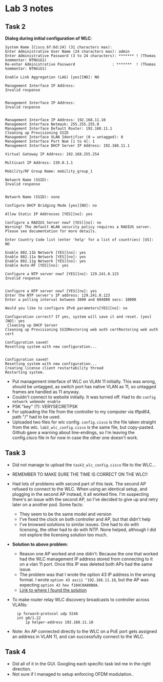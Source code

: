 # Lab 3 notes

## Task 2

**Dialog during initial configuration of WLC**:

```
System Name [Cisco_6f:6d:24] (31 characters max):
Enter Administrative User Name (24 characters max): admin
Enter Administrative Password (3 to 24 characters): ******* ! (Thomas kommentar: NTNUiG1)
Re-enter Administrative Password                 : *******  ! (Thomas kommentar: NTNUiG1)

Enable Link Aggregation (LAG) [yes][NO]: NO

Management Interface IP Address:
Invalid response


Management Interface IP Address:
Invalid response


Management Interface IP Address: 192.168.11.10
Management Interface Netmask: 255.255.255.0
Management Interface Default Router: 192.168.11.1
Cleaning up Provisioning SSID
Management Interface VLAN Identifier (0 = untagged): 0
Management Interface Port Num [1 to 4]: 1
Management Interface DHCP Server IP Address: 192.168.11.1

Virtual Gateway IP Address: 192.168.255.254

Multicast IP Address: 239.0.1.1

Mobility/RF Group Name: mobility_group_1

Network Name (SSID):
Invalid response


Network Name (SSID): none

Configure DHCP Bridging Mode [yes][NO]: no

Allow Static IP Addresses [YES][no]: yes

Configure a RADIUS Server now? [YES][no]: no
Warning! The default WLAN security policy requires a RADIUS server.
Please see documentation for more details.

Enter Country Code list (enter 'help' for a list of countries) [US]: NO

Enable 802.11b Network [YES][no]: yes
Enable 802.11a Network [YES][no]: yes
Enable 802.11g Network [YES][no]: yes
Enable Auto-RF [YES][no]: yes

Configure a NTP server now? [YES][no]: 129.241.0.123
Invalid response


Configure a NTP server now? [YES][no]: yes
Enter the NTP server's IP address: 129.241.0.123
Enter a polling interval between 3600 and 604800 secs: 10000

Would you like to configure IPv6 parameters[YES][no]: no

Configuration correct? If yes, system will save it and reset. [yes][NO]: yes
 Cleaning up DHCP Server
Cleaning up Provisioning SSIDRestoring web auth certRestoring web auth cert

Configuration saved!
Resetting system with new configuration...


Configuration saved!
Resetting system with new configuration...
Creating license client restartability thread
Restarting system.
```

* Put management interface of WLC on VLAN 11 initially. This was wrong, should be untagged, as switch port has native VLAN as 11, so untagged frames are handled as 11 anyway.
* Couldn't connect to website initially. It was turned off. Had to do `config network webmode enable`
* PSK "key" (?): VERYSECRETPSK
* For uploading the file from the controller to my computer via tftpd64, path "/" had to be used.
* Uploaded two files for wlc config. `config.cisco` is the file taken straight from the wlc. `lab3_wlc_config.cisco` is the same file, but copy-pasted. Github gave a warning about line-endings, so I'm leaving the config.cisco file in for now in case the other one doesn't work.

## Task 3

* Did not manage to upload the `task3_wlc_config.cisco` file to the WLC...
* REMEMBER TO MAKE SURE THE TIME IS CORRECT ON THE WLC!!
* Had lots of problems with second part of this task. The second AP refused to connect to the WLC. When using an identical setup, and plugging in the second AP instead, it all worked fine. I'm suspecting there's an issue with the second AP, so I've decided to give up and retry later on a another pod. Some facts:
    * They seem to be the same model and version
    * I've fixed the clock on both controller and AP, but that didn't help
    * I've browsed solutions to similar issues. One had to do with licensing, the other had to do with NTP. None helped, although I did not explore the licensing solution too much.
* **Solution to above problem**:
    * Reason one AP worked and one didn't: Because the one that worked had the WLC management IP address stored from connecting to it on a vlan 11 port. Once this IP was deleted both APs had the same issue.
    * The problem was that I wrote the option 43 IP address in the wrong format. I wrote `option 43 ascii "192.168.11.10`, but the AP was expecting `option 43 hex f104C0A80B0A`. 
    * [Link to where I found the solution](https://www.cisco.com/c/en/us/support/docs/wireless-mobility/wireless-lan-wlan/97066-dhcp-option-43-00.html#anc9)
* To make router relay WLC discovery broadcasts to controller across VLANs:

        ip forward-protocol udp 5246
        int g0/1.22
            ip helper-address 192.168.11.10
* Note: An AP connected directly to the WLC on a PoE port gets assigned an address in VLAN 11, and can successfully connect to the WLC.

## Task 4

* Did all of it in the GUI. Googling each specific task led me in the right direction.
* Not sure if I managed to setup enforcing OFDM modulation..
